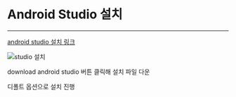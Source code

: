 # Android Studio 설치
---

[android studio 설치 링크](https://developer.android.com/studio)

![studio 설치](https://user-images.githubusercontent.com/53963779/201026129-dce35533-a345-4d77-9990-f4c4aca64d40.png)

download android studio 버튼 클릭해 설치 파일 다운

디폴트 옵션으로 설치 진행

